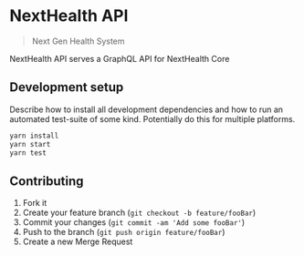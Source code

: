 # NextHealth API
> Next Gen Health System


NextHealth API serves a GraphQL API for NextHealth Core


## Development setup

Describe how to install all development dependencies and how to run an automated test-suite of some kind. Potentially do this for multiple platforms.

```sh
yarn install
yarn start
yarn test
```


## Contributing

1. Fork it
2. Create your feature branch (`git checkout -b feature/fooBar`)
3. Commit your changes (`git commit -am 'Add some fooBar'`)
4. Push to the branch (`git push origin feature/fooBar`)
5. Create a new Merge    Request

